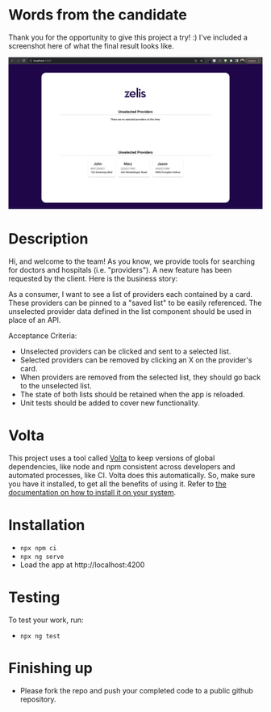 # Words from the candidate

Thank you for the opportunity to give this project a try! :) I've included a screenshot here of what the final result looks like.

<img src="https://github.com/alissaahodge/platform-ui-code-test/blob/master/proj.png">


# Description

Hi, and welcome to the team! As you know, we provide tools for searching for doctors and hospitals (i.e. "providers"). A new feature has been requested by the client. Here is the business story:

As a consumer, I want to see a list of providers each contained by a card. These providers can be pinned to a "saved list" to be easily referenced. The unselected provider data defined in the list component should be used in place of an API.

Acceptance Criteria:

- Unselected providers can be clicked and sent to a selected list.
- Selected providers can be removed by clicking an X on the provider's card.
- When providers are removed from the selected list, they should go back to the unselected list.
- The state of both lists should be retained when the app is reloaded.
- Unit tests should be added to cover new functionality.

# Volta

This project uses a tool called [Volta](https://volta.sh/) to keep versions of global dependencies, like node and npm consistent across developers and automated processes, like CI. Volta does this automatically. So, make sure you have it installed, to get all the benefits of using it. Refer to [the documentation on how to install it on your system](https://docs.volta.sh/guide/getting-started).

# Installation

- `npx npm ci`
- `npx ng serve`
- Load the app at http://localhost:4200

# Testing

To test your work, run:

- `npx ng test`

# Finishing up

- Please fork the repo and push your completed code to a public github repository.
